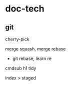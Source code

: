 
# doc-tech


## git

cherry-pick


merge squash, merge rebase
- git rebase, learn re


cmdsub h1 tidy


index > staged




